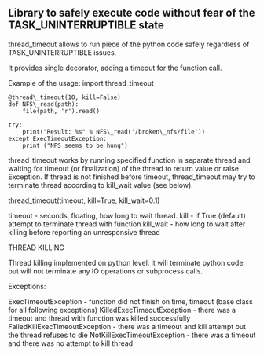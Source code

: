 Library to safely execute code without fear of the TASK\_UNINTERRUPTIBLE state
-----------------------------------------------------------------------------
thread\_timeout allows to run piece of the python code safely regardless 
of TASK\_UNINTERRUPTIBLE issues.

It provides single decorator, adding a timeout for the function call.


Example of the usage:
    import thread\_timeout

    @thread\_timeout(10, kill=False)
    def NFS\_read(path):
        file(path, 'r').read()

    try:
        print("Result: %s" % NFS\_read('/broken\_nfs/file'))
    except ExecTimeoutException:
        print ("NFS seems to be hung")


thread\_timeout works by running specified function in separate thread and waiting
for timeout (or finalization) of the thread to return value or raise Exception.
If thread is not finished before timeout, thread\_timeout may try to terminate
thread according to kill\_wait value (see below).

thread\_timeout(timeout, kill=True, kill\_wait=0.1)

timeout - seconds, floating, how long to wait thread.
kill - if True (default) attempt to terminate thread with function
kill\_wait - how long to wait after killing before reporting an unresponsive thread 

THREAD KILLING

Thread killing implemented on python level: it will terminate python code, but will not terminate any IO operations or subprocess calls.

Exceptions:

ExecTimeoutException - function did not finish on time, timeout (base class for all following exceptions)
KilledExecTimeoutException - there was a timeout and thread with function was killed successfully
FailedKillExecTimeoutException - there was a timeout and kill attempt but the thread refuses to die
NotKillExecTimeoutException - there was a timeout and there was no attempt to kill thread

